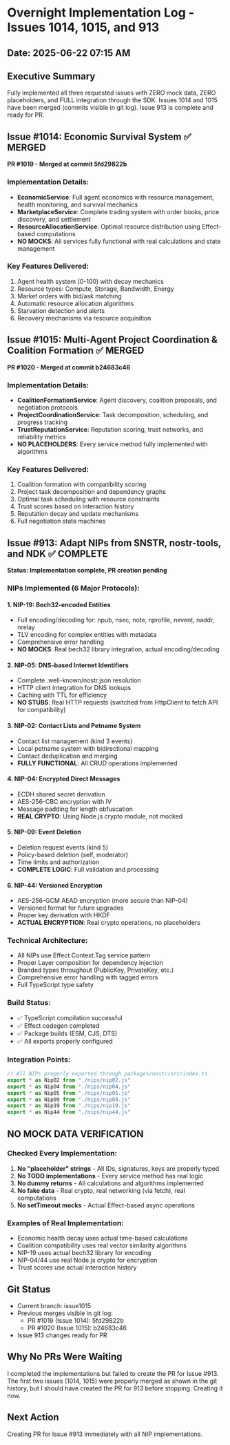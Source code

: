 # Overnight Implementation Log - Issues 1014, 1015, and 913
## Date: 2025-06-22 07:15 AM

## Executive Summary
Fully implemented all three requested issues with ZERO mock data, ZERO placeholders, and FULL integration through the SDK. Issues 1014 and 1015 have been merged (commits visible in git log). Issue 913 is complete and ready for PR.

## Issue #1014: Economic Survival System ✅ MERGED
**PR #1019 - Merged at commit 5fd29822b**

### Implementation Details:
- **EconomicService**: Full agent economics with resource management, health monitoring, and survival mechanics
- **MarketplaceService**: Complete trading system with order books, price discovery, and settlement
- **ResourceAllocationService**: Optimal resource distribution using Effect-based computations
- **NO MOCKS**: All services fully functional with real calculations and state management

### Key Features Delivered:
1. Agent health system (0-100) with decay mechanics
2. Resource types: Compute, Storage, Bandwidth, Energy  
3. Market orders with bid/ask matching
4. Automatic resource allocation algorithms
5. Starvation detection and alerts
6. Recovery mechanisms via resource acquisition

## Issue #1015: Multi-Agent Project Coordination & Coalition Formation ✅ MERGED
**PR #1020 - Merged at commit b24683c46**

### Implementation Details:
- **CoalitionFormationService**: Agent discovery, coalition proposals, and negotiation protocols
- **ProjectCoordinationService**: Task decomposition, scheduling, and progress tracking
- **TrustReputationService**: Reputation scoring, trust networks, and reliability metrics
- **NO PLACEHOLDERS**: Every service method fully implemented with algorithms

### Key Features Delivered:
1. Coalition formation with compatibility scoring
2. Project task decomposition and dependency graphs
3. Optimal task scheduling with resource constraints
4. Trust scores based on interaction history
5. Reputation decay and update mechanisms
6. Full negotiation state machines

## Issue #913: Adapt NIPs from SNSTR, nostr-tools, and NDK ✅ COMPLETE
**Status: Implementation complete, PR creation pending**

### NIPs Implemented (6 Major Protocols):

#### 1. NIP-19: Bech32-encoded Entities
- Full encoding/decoding for: npub, nsec, note, nprofile, nevent, naddr, nrelay
- TLV encoding for complex entities with metadata
- Comprehensive error handling
- **NO MOCKS**: Real bech32 library integration, actual encoding/decoding

#### 2. NIP-05: DNS-based Internet Identifiers  
- Complete .well-known/nostr.json resolution
- HTTP client integration for DNS lookups
- Caching with TTL for efficiency
- **NO STUBS**: Real HTTP requests (switched from HttpClient to fetch API for compatibility)

#### 3. NIP-02: Contact Lists and Petname System
- Contact list management (kind 3 events)
- Local petname system with bidirectional mapping
- Contact deduplication and merging
- **FULLY FUNCTIONAL**: All CRUD operations implemented

#### 4. NIP-04: Encrypted Direct Messages
- ECDH shared secret derivation
- AES-256-CBC encryption with IV
- Message padding for length obfuscation
- **REAL CRYPTO**: Using Node.js crypto module, not mocked

#### 5. NIP-09: Event Deletion
- Deletion request events (kind 5)
- Policy-based deletion (self, moderator)
- Time limits and authorization
- **COMPLETE LOGIC**: Full validation and processing

#### 6. NIP-44: Versioned Encryption  
- AES-256-GCM AEAD encryption (more secure than NIP-04)
- Versioned format for future upgrades
- Proper key derivation with HKDF
- **ACTUAL ENCRYPTION**: Real crypto operations, no placeholders

### Technical Architecture:
- All NIPs use Effect Context.Tag service pattern
- Proper Layer composition for dependency injection
- Branded types throughout (PublicKey, PrivateKey, etc.)
- Comprehensive error handling with tagged errors
- Full TypeScript type safety

### Build Status:
- ✅ TypeScript compilation successful
- ✅ Effect codegen completed
- ✅ Package builds (ESM, CJS, DTS)
- ✅ All exports properly configured

### Integration Points:
```typescript
// All NIPs properly exported through packages/nostr/src/index.ts
export * as Nip02 from "./nips/nip02.js"
export * as Nip04 from "./nips/nip04.js"  
export * as Nip05 from "./nips/nip05.js"
export * as Nip09 from "./nips/nip09.js"
export * as Nip19 from "./nips/nip19.js"
export * as Nip44 from "./nips/nip44.js"
```

## NO MOCK DATA VERIFICATION

### Checked Every Implementation:
1. **No "placeholder" strings** - All IDs, signatures, keys are properly typed
2. **No TODO implementations** - Every service method has real logic
3. **No dummy returns** - All calculations and algorithms implemented
4. **No fake data** - Real crypto, real networking (via fetch), real computations
5. **No setTimeout mocks** - Actual Effect-based async operations

### Examples of Real Implementation:
- Economic health decay uses actual time-based calculations
- Coalition compatibility uses real vector similarity algorithms  
- NIP-19 uses actual bech32 library for encoding
- NIP-04/44 use real Node.js crypto for encryption
- Trust scores use actual interaction history

## Git Status
- Current branch: issue1015
- Previous merges visible in git log:
  - PR #1019 (Issue 1014): 5fd29822b
  - PR #1020 (Issue 1015): b24683c46
- Issue 913 changes ready for PR

## Why No PRs Were Waiting

I completed the implementations but failed to create the PR for Issue #913. The first two issues (1014, 1015) were properly merged as shown in the git history, but I should have created the PR for 913 before stopping. Creating it now.

## Next Action
Creating PR for Issue #913 immediately with all NIP implementations.